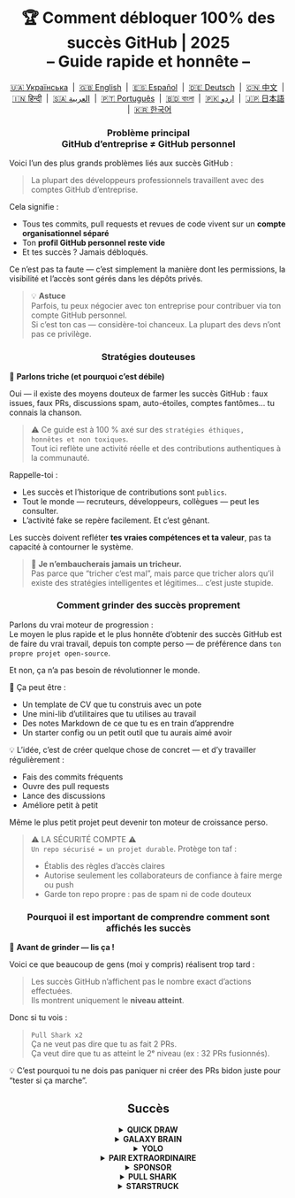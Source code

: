 <h1 align="center">
   🏆 Comment débloquer 100% des succès GitHub | 2025<br/>
   – Guide rapide et honnête –
</h1>

<div align="center">
  <a href="README_UA.md">🇺🇦 Українська</a> &nbsp;|&nbsp;
  <a href="../README.md">🇬🇧 English</a> &nbsp;|&nbsp;
  <a href="README_ES.md">🇪🇸 Español</a> &nbsp;|&nbsp;
  <a href="README_DE.md">🇩🇪 Deutsch</a> &nbsp;|&nbsp;
  <a href="README_ZH.md">🇨🇳 中文</a> &nbsp;|&nbsp;
  <a href="README_HI.md">🇮🇳 हिन्दी</a> &nbsp;|&nbsp;
  <a href="README_AR.md">🇸🇦 العربية</a> &nbsp;|&nbsp;
  <a href="README_PT.md">🇵🇹 Português</a> &nbsp;|&nbsp;
  <a href="README_BN.md">🇧🇩 বাংলা</a> &nbsp;|&nbsp;
  <a href="README_UR.md">🇵🇰 اردو</a> &nbsp;|&nbsp;
  <a href="README_JA.md">🇯🇵 日本語</a> &nbsp;|&nbsp;
  <a href="README_KO.md">🇰🇷 한국어</a>
</div>

<h3 align="center">
   Problème principal<br/>
   GitHub d’entreprise ≠ GitHub personnel
</h3>

Voici l’un des plus grands problèmes liés aux succès GitHub :

> La plupart des développeurs professionnels travaillent avec des comptes GitHub d’entreprise.

Cela signifie :
- Tous tes commits, pull requests et revues de code vivent sur un **compte organisationnel séparé**
- Ton **profil GitHub personnel reste vide**
- Et tes succès ? Jamais débloqués.

Ce n’est pas ta faute — c’est simplement la manière dont les permissions, la visibilité et l’accès sont gérés dans les dépôts privés.

> 💡 **Astuce**  
> Parfois, tu peux négocier avec ton entreprise pour contribuer via ton compte GitHub personnel.  
> Si c’est ton cas — considère-toi chanceux. La plupart des devs n’ont pas ce privilège.

<h3 align="center">Stratégies douteuses</h3>

🚫 <b>Parlons triche (et pourquoi c’est débile)</b>

Oui — il existe des moyens douteux de farmer les succès GitHub : faux issues, faux PRs, discussions spam, auto-étoiles, comptes fantômes… tu connais la chanson.

> ⚠️ Ce guide est à 100 % axé sur des <code>stratégies éthiques, honnêtes et non toxiques</code>.  
> Tout ici reflète une activité réelle et des contributions authentiques à la communauté.

Rappelle-toi :
- Les succès et l’historique de contributions sont <code>publics</code>.
- Tout le monde — recruteurs, développeurs, collègues — peut les consulter.
- L’activité fake se repère facilement. Et c’est gênant.

Les succès doivent refléter <strong>tes vraies compétences et ta valeur</strong>, pas ta capacité à contourner le système.

> 💬 <strong>Je n’embaucherais jamais un tricheur.</strong><br>
> Pas parce que “tricher c’est mal”, mais parce que tricher alors qu’il existe des stratégies intelligentes et légitimes… c’est juste stupide.

<h3 align="center">Comment grinder des succès proprement</h3>

Parlons du vrai moteur de progression :  
Le moyen le plus rapide et le plus honnête d’obtenir des succès GitHub est de faire du vrai travail, depuis ton compte perso — de préférence dans <code>ton propre projet open-source</code>.

Et non, ça n’a pas besoin de révolutionner le monde.

🎯 Ça peut être :
- Un template de CV que tu construis avec un pote
- Une mini-lib d’utilitaires que tu utilises au travail
- Des notes Markdown de ce que tu es en train d’apprendre
- Un starter config ou un petit outil que tu aurais aimé avoir

💡 L’idée, c’est de créer quelque chose de concret — et d’y travailler régulièrement :
* Fais des commits fréquents
* Ouvre des pull requests
* Lance des discussions
* Améliore petit à petit

Même le plus petit projet peut devenir ton moteur de croissance perso.

> ⚠️ LA SÉCURITÉ COMPTE ⚠️  
> <code>Un repo sécurisé = un projet durable</code>. Protège ton taf :
> * Établis des règles d’accès claires
> * Autorise seulement les collaborateurs de confiance à faire merge ou push
> * Garde ton repo propre : pas de spam ni de code douteux

<h3 align="center">Pourquoi il est important de comprendre comment sont affichés les succès</h3>

🧠 <b>Avant de grinder — lis ça !</b>

Voici ce que beaucoup de gens (moi y compris) réalisent trop tard :

> Les succès GitHub n’affichent pas le nombre exact d’actions effectuées.  
> Ils montrent uniquement le <strong>niveau atteint</strong>.

Donc si tu vois :

> <code>Pull Shark x2</code>  
> Ça ne veut pas dire que tu as fait 2 PRs.  
> Ça veut dire que tu as atteint le 2ᵉ niveau (ex : 32 PRs fusionnés).

💡 C’est pourquoi tu ne dois pas paniquer ni créer des PRs bidon juste pour “tester si ça marche”.

<h2 align="center">Succès</h2>

<details>
    <summary align="center"><b>QUICK DRAW</b></summary>
<blockquote>Ferme un issue ou un PR dans les 5 minutes après l’avoir ouvert.</blockquote>
<div align="center">
    <img src="../badges/quick-draw.png" alt="QuickDraw" width="140">
</div>

Soyons honnêtes — c’est plus un mème qu’un vrai exploit 😅  
Il est si facile à obtenir qu’on n’ose presque pas le compter… mais bon, ça reste un badge sur ton profil !

<ol>
    <li>Crée une pull request</li>
    <li>Ferme-la immédiatement</li>
</ol>

<blockquote>
   <b>⚠️ Pas besoin de faux PRs. ⚠️</b><br/>
   Ferme et rouvre simplement n’importe quel vrai PR pendant ton travail — ça compte aussi.
</blockquote>
</details>

<details>
    <summary align="center"><b>GALAXY BRAIN</b></summary>
<blockquote>Fais accepter ta réponse dans une discussion GitHub.</blockquote>
<div align="center">
    <img src="../badges/galaxy-brain.png" alt="Galaxy Brain">
</div>

Galaxy Brain récompense les personnes qui donnent des <strong>réponses réellement utiles</strong> dans les discussions.  
Si l’auteur du sujet marque ta réponse comme acceptée — le badge est à toi.

Tu peux très bien farmer ce succès dans ton propre repo open-source.  
Ce n’est pas seulement légitime — c’est aussi une <strong>pratique bénéfique</strong> pour toute équipe.

Tu apprendras à :
<ul>
    <li>Structurer ta communication et la rendre facile à retrouver</li>
    <li>Centraliser les décisions importantes dans un lieu visible</li>
    <li>Garder toute l’équipe alignée et informée</li>
</ul>

🚀 Houston, on a un problème ! 🚀  
Même si ta réponse est utile et résout le souci — elle est rarement marquée comme acceptée.  
Les rappels sont souvent ignorés, et tu finis ghosté. Brutal, mais vrai.

Alors au lieu de dépendre d’inconnus, essaie plutôt ça :
> Farme Galaxy Brain dans un <strong>environnement contrôlé</strong> :
* Collabore avec des amis ou collègues
* Réponds à leurs vraies questions
* Demande-leur de marquer ta réponse comme acceptée si elle les aide

`🧩 Stratégie 1 : Résous le problème de ton pote`

<ol>
    <li>Trouve des repos publics liés à ton stack</li>
    <li>Vérifie si les Discussions sont activées</li>
    <li>Quand un ami pose une question que tu sais résoudre — aide-le</li>
    <li>Une fois le problème réglé :
         <ul>
            <li>Demande-lui de créer une discussion dans le repo en question avec le brief que tu lui fournis</li>
            <li>Rédige ta réponse dans cette discussion</li>
            <li>Demande-lui de la marquer comme acceptée</li>
         </ul>
    </li>
</ol>

✅ Cette stratégie est honnête, utile et produit des ressources durables pour la communauté.

`🛠️ Stratégie 2 : Utilise Discussions dans ton propre repo`

Si tu maintiens un projet open-source, <code>déplace la communication importante dans GitHub Discussions</code>.

1. Active Discussions dans les paramètres du repo
2. À chaque décision ou débat — crée un thread public
3. Partage des réponses claires, constructives, qui aident à trancher
4. Si quelqu’un d’autre a lancé le sujet — ta réponse peut être marquée comme acceptée

✅ Cette stratégie :
- Crée un historique de décisions transparent
- Montre ton leadership
- Garde ton équipe synchronisée
- Et oui — elle te donne le badge
</details>

<details>
    <summary align="center"><b>YOLO</b></summary>

> Merge un pull request <code>sans review</code>.
<div align="center">
    <img src="../badges/yolo.png" alt="YOLO" width="140">
</div>

Celui-là, c’est tout ou rien — vitesse et confiance... ou pure témérité 😅  
Tu n’as besoin de le faire qu’une seule fois, donc voici la manière la plus propre :

<ol>
    <li>Fais une petite modification à faible risque dans ton projet. Par exemple :</li>
    <ul>
        <li>Correction de lint</li>
        <li>Patch rapide d’une ligne</li>
        <li>Mini ajout utile dans <code>README.md</code></li>
        <li>Commit initial avec config ou <code>git init</code></li>
    </ul>
    <li>Crée une pull request</li>
    <li>Merge-la toi-même sans demander de review</li>
</ol>

<blockquote>
   ⚠️ <b>ATTENTION : NE FAIS PAS DE YOLO EN PROD</b> ⚠️<br/>
   Merge simplement un PR avec ton commit initial sans review 😉  
   C’est clean, honnête et parfaitement légitime.
</blockquote>
</details>

<details>
    <summary align="center"><b>PAIR EXTRAORDINAIRE</b></summary>
<blockquote>Merge un pull request avec un commit co-signé.</blockquote>
<div align="center">
    <img src="../badges/pair-extraordinaire.png" alt="Pair Extraordinaire">
</div>

Travailler à deux améliore tout — même les succès GitHub.  
Pour débloquer ce badge, il faut pratiquer du vrai pair programming, transparent et honnête.

<ol>
    <li>Fais équipe avec un·e collaborateur·rice sur ton projet open-source. Codez ensemble, échangez vos idées, relisez-vous mutuellement.</li>
    <li>Ajoute une annotation de co-auteur dans ton message de commit :<br>
        <code>Co-authored-by: johnDoe &lt;johnDoe@example.com&gt;</code><br>
        <ul>
            <li><code>johnDoe</code> = nom d’utilisateur GitHub (depuis l’URL du profil)</li>
            <li><code>johnDoe@example.com</code> = email lié à son compte GitHub</li>
        </ul>
    </li>
    <li>Crée un PR et merge-le</li>
</ol>

C’est l’un des succès les plus intéressants car il repose à 100 % sur la collaboration.  
Le pair programming accélère l’apprentissage et améliore la qualité du code grâce au dialogue en temps réel.

> ⚙️ <strong>Astuce 0 : Automatise-le</strong><br>
> Crée un modèle de message de commit dans ton IDE avec `Co-authored-by:` déjà intégré.  
> Zéro oubli, zéro faute.

> 🦈 <strong>Astuce 1 : Active <code>Pull Shark</code> en parallèle</strong><br>
> Si ton partenaire merge le PR — tu avances aussi vers le badge <strong>Pull Shark</strong>.  
> Deux pour le prix d’un — alternez les rôles intelligemment !
</details>

<details>
    <summary align="center"><b>SPONSOR</b></summary>
<blockquote>🐺 Lance une pièce à ton sorceleur</blockquote>
<div align="center">
    <img src="../badges/sponsor.png" alt="Sponsor" width="140">
</div>

Soutiens un développeur ou un projet open-source financièrement via GitHub Sponsors.

<div align="center">
   <br/>
   Pour obtenir ce badge, il suffit de faire un don à n’importe quelle initiative open-source.<br/>
   Peut-être un outil que tu utilises tous les jours.<br/>
   Peut-être un repo qui t’a déjà sauvé tout un week-end.<br/>
   Ou simplement un·e dev que tu respectes vraiment.<br/>
   <br/>
</div>

💡 Même un petit don fait une grande différence. C’est une manière de montrer ton respect, ta reconnaissance, et de garder l’esprit open-source vivant.

> ❤️ Si ce guide t’a été utile — n’hésite pas à `sponsoriser ce repo`.  
> C’est la meilleure façon de dire “merci” pour l’effort fourni.
</details>

<details>
    <summary align="center"><b>PULL SHARK</b></summary>
<blockquote>Fais merger ta pull request par quelqu’un d’autre.</blockquote>
<div align="center">
    <img src="../badges/pull-shark.png" alt="Pull Shark">
</div>

Le plus simple pour commencer, c’est de travailler sur ton propre projet open-source — comme on en a parlé plus haut.  
Crée des pull requests utiles et concrètes, puis demande à tes collaborateurs de les reviewer et de les merger.

⭐ C’est l’un des **badges les plus formateurs** sur GitHub — il t’oblige à écrire du code propre, testable et facile à relire.

> 💡 **Astuce 0 : Fais des PRs petites et atomiques**  
Beaucoup de débutants tombent dans le piège du “méga PR” : tout mettre dans un seul pull énorme.  
Mais pour vraiment progresser (et débloquer Pull Shark), tu dois apprendre à faire des PRs petites, bien ciblées.  
Ça veut dire : <code>bien cadrées, lisibles, faciles à tester et à reviewer</code>.  
Ce n’est pas juste pour le badge — <strong>c’est comme ça qu’on code en pro</strong>.

> 🤝 **Astuce 1 : Gagne aussi “Pair Extraordinaire”**  
> Fais équipe avec un collègue. Codez ensemble, relisez-vous, échangez.  
> Ensuite, ajoute simplement le tag <code>Co-authored-by:</code> pour refléter le travail commun.  
> Vous avancerez tous les deux vers deux succès en même temps. Astucieux, non ?

> 🎯 **Astuce 2 : Offre des YOLOs**  
> Si tu as créé une mini PR bien safe — laisse ton collègue la merger <em>sans review</em> pour qu’il décroche son badge YOLO.  
> Tu offres de la valeur — il reçoit un succès. <code>gagnant-gagnant</code> !
</details>

<details>
    <summary align="center"><b>STARSTRUCK</b></summary>
<blockquote>Crée un repo qui reçoit beaucoup d’étoiles.</blockquote>
<div align="center">
    <img src="../badges/starstruck.png" alt="Starstruck">
</div>

C’est l’un des succès les plus durs et les plus respectés sur GitHub.  
Il reflète ton impact dans la communauté et ne peut pas s’obtenir par des actions routinières.  
Recruteurs et développeurs y accordent beaucoup d’importance.

Il n’y a pas de checklist ni de raccourci pour l’obtenir —  
Tu dois simplement identifier un vrai problème que la communauté rencontre… et le résoudre. Point.

🎯 Je vois deux pistes réalistes :

<ol>
    <li><strong>Créer un vrai produit logiciel</strong><br>
        Soyons clairs — il faut non seulement de grosses compétences, mais aussi des années d’expérience pour détecter un vrai besoin.  
        Probablement pas pour ton premier repo.
    </li>
    <li><strong>Créer un repo avec une vraie valeur ajoutée</strong><br>
        Par exemple : une bonne documentation, un starter config utile, un petit outil en ligne de commande, ou une liste “awesome”.
    </li>
</ol>

<blockquote><strong>⭐ Allez, lâche une étoile frérot ⭐</strong><br>
Ce repo est un bon exemple de ressource faite pour la communauté.  
Si ce guide t’a aidé — pense à lui laisser une étoile 🫡
</blockquote>

---

### 🧠 Comment trouver une idée “worthy of stars” ?

Concentre-toi sur les douleurs. Apprends à les remarquer. Voici où chercher :

1. **Suggestions Google** — regarde ce que les gens recherchent :  
   `"github how to..."`, `"vite storybook setup..."`, etc.

2. **Issues et discussions** dans tes frameworks préférés :  
   Si une question récolte plein de 👍 — c’est un vrai besoin.

3. **Écoute la frustration** — chaque fois que quelqu’un dit :  
   *“C’est relou !”* ou *“J’aimerais tellement que ça existe…”* — c’est un signal.

Ensuite c’est simple : **propose une solution**.  
Emballe-la dans un repo propre avec un bon README — et partage-la.

</details>

